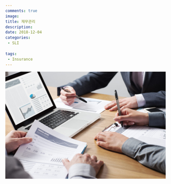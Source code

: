 ```yaml
---
comments: true
image:
title: 재무관리
description:
date: 2018-12-04
categories:
 - SLI

tags:
 - Insurance
---
```


<img src="/images/fulls/재무관리.png" class="fit image">

